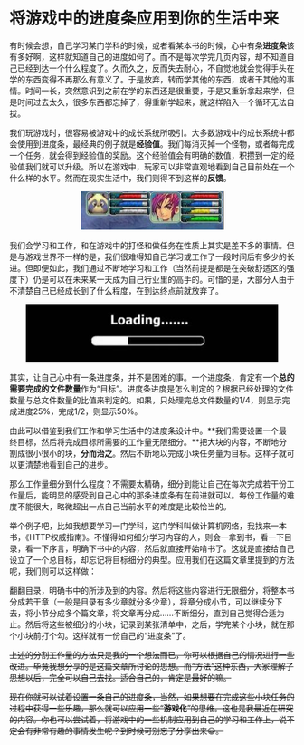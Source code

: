 # 将游戏中的进度条应用到你的生活中来

有时候会想，自己学习某门学科的时候，或者看某本书的时候，心中有条**进度条**该有多好啊，这样就知道自己的进度如何了。而不是每次学完几页内容，却不知道自己已经到达一个什么程度了。久而久之，反而失去耐心，不自觉地就会觉得手头在学的东西变得不再那么有意义了。于是放弃，转而学其他的东西，或者干其他的事情。时间一长，突然意识到之前在学的东西还是很重要，于是又重新拿起来学，但是时间过去太久，很多东西都忘掉了，得重新学起来，就这样陷入一个循环无法自拔。

我们玩游戏时，很容易被游戏中的成长系统所吸引。大多数游戏中的成长系统中都会使用到进度条，最经典的例子就是**经验值**。我们每消灭掉一个怪物，或者每完成一个任务，就会得到经验值的奖励。这个经验值会有明确的数值，积攒到一定的经验值我们就可以升级。所以在游戏中，玩家可以非常直观地看到自己目前处在一个什么样的水平。然而在现实生活中，我们则得不到这样的**反馈**。

<div align=center>
<img src="https://github.com/JerrySponder/My-Articles/blob/master/images/game%20exp.png?raw=true"/>
</div>

我们会学习和工作，和在游戏中的打怪和做任务在性质上其实是差不多的事情。但是与游戏世界不一样的是，我们很难得知自己学习或工作了一段时间后有多少的长进。但即便如此，我们通过不断地学习和工作（当然前提是都是在突破舒适区的强度下）仍是可以在未来某一天成为自己行业里的高手的。可惜的是，大部分人由于不清楚自己已经成长到了什么程度，在到达终点前就放弃了。

<div align=center>
<img src="https://github.com/JerrySponder/My-Articles/blob/master/images/progress%20bar.png?raw=true"/>
</div>

其实，让自己心中有一条进度条，并不是困难的事。一个进度条，肯定有一个**总的需要完成的文件数量**作为“目标”。进度条进度是怎么判定的？根据已经处理的文件数量与总文件数量的比值来判定的。如果，只处理完总文件数量的1/4，则显示完成进度25%，完成1/2，则显示50%。

由此可以借鉴到我们工作和学习生活中的进度条设计中。**我们需要设置一个最终目标，然后将完成目标所需要的工作量无限细分。**把大块的内容，不断地分割成很小很小的块，**分而治之**。然后不断地以完成小块任务量为目标。这样子就可以更清楚地看到自己的进步。

那么工作量细分到什么程度？不需要太精确，细分到能让自己在每次完成若干份工作量后，能明显的感受到自己心中的那条进度条有在前进就可以。每份工作量的难度不能很大，略微超出一点自己当前水平的难度是比较恰当的。

举个例子吧，比如我想要学习一门学科，这门学科叫做计算机网络，我找来一本书，《HTTP权威指南》。不懂得如何细分学习内容的人，则会一拿到书，看一下目录，看一下序言，明确下书中的内容，然后就直接开始啃书了。这就是直接给自己设立了一个总目标，却忘记将目标细分的典型。应用我们在这篇文章里提到的方法呢，我们则可以这样做：

翻翻目录，明确书中的所涉及到的内容。然后将这些内容进行无限细分，将整本书分成若干章（一般是目录有多少章就分多少章），将章分成小节，可以继续分下去，将小节分成多个篇文章，将文章再分成……不断细分，直到自己觉得合适为止。然后将这些被细分的小块，记录到某张清单中，之后，学完某个小块，就在那个小块前打个勾。这样就有一份自己的“进度条”了。









~~上述的分割工作量的方法只是我的一个想法而已，你可以根据自己的情况进行一些改进。毕竟我想分享的是这篇文章所讨论的思想。而“方法”这种东西，大家理解了思想以后，完全可以自己去找。适合自己的，肯定是最好的嘛。~~

~~现在你就可以试着设置一条自己的进度条，当然，如果想要在完成这些小块任务的过程中获得一些乐趣，那么就可以应用一些“**游戏化**”的思维。这也是我最近在研究的内容。你也可以尝试着，将游戏中的一些机制应用到自己的学习和工作上，说不定会有非常有趣的事情发生呢？到时候可别忘了分享出来😀。~~

